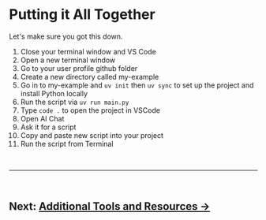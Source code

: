 # Putting it All Together

Let's make sure you got this down.

1. Close your terminal window and VS Code
2. Open a new terminal window
3. Go to your user profile github folder
4. Create a new directory called my-example
5. Go in to my-example and ```uv init``` then ```uv sync``` to set up the project and install Python locally
6. Run the script via ```uv run main.py```
7. Type ```code .``` to open the project in VSCode
8. Open AI Chat
9. Ask it for a script
10. Copy and paste new script into your project
11. Run the script from Terminal

<br>

---

<br>

## **Next: [Additional Tools and Resources →](additional-tools-and-resources.md)**
